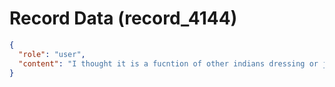 # Record Data (record_4144)

```json
{
  "role": "user",
  "content": "I thought it is a fucntion of other indians dressing or just the fact of beign Indian origin?\n"
}
```
